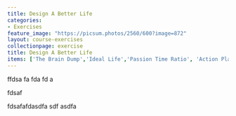```yaml
---
title: Design A Better Life
categories:
- Exercises
feature_image: "https://picsum.photos/2560/600?image=872"
layout: course-exercises
collectionpage: exercise
title: Design A Better Life
items: ['The Brain Dump','Ideal Life','Passion Time Ratio', 'Action Plan']
---
```


ffdsa
fa
fda
fd
a

fdsaf


fdsafafdasdfa
sdf
asdfa
